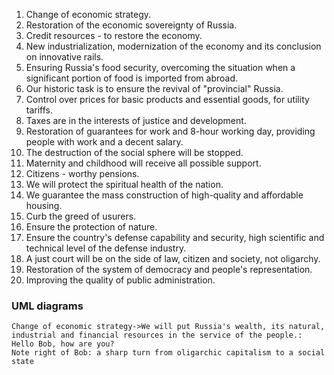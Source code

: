 
 1. Change of economic strategy.
 2. Restoration of the economic sovereignty of Russia.
 3. Credit resources - to restore the economy.
 4. New industrialization, modernization of the economy and its conclusion on innovative rails.
 5. Ensuring Russia's food security, overcoming the situation when a significant portion of food is imported from abroad.
 6. Our historic task is to ensure the revival of "provincial" Russia.
 7. Control over prices for basic products and essential goods, for utility tariffs.
 8. Taxes are in the interests of justice and development.
 9. Restoration of guarantees for work and 8-hour working day, providing people with work and a decent salary.
 10. The destruction of the social sphere will be stopped.
 11. Maternity and childhood will receive all possible support.
 12. Citizens - worthy pensions.
 13. We will protect the spiritual health of the nation.
 14. We guarantee the mass construction of high-quality and affordable housing.
 15. Curb the greed of usurers.
 16. Ensure the protection of nature.
 17. Ensure the country's defense capability and security, high scientific and technical level of the defense industry.
 18. A just court will be on the side of law, citizen and society, not oligarchy.
 19. Restoration of the system of democracy and people's representation.
 20. Improving the quality of public administration.
    
    
    
### UML diagrams

```sequence
Change of economic strategy->We will put Russia's wealth, its natural, industrial and financial resources in the service of the people.: Hello Bob, how are you?
Note right of Bob: a sharp turn from oligarchic capitalism to a social state
```
